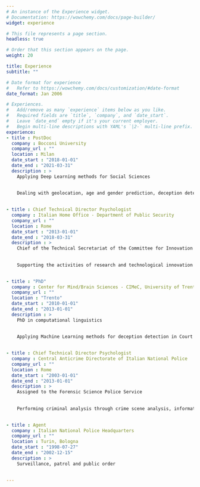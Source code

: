 ```yaml
---
# An instance of the Experience widget.
# Documentation: https://wowchemy.com/docs/page-builder/
widget: experience

# This file represents a page section.
headless: true

# Order that this section appears on the page.
weight: 20

title: Experience
subtitle: ""

# Date format for experience
#   Refer to https://wowchemy.com/docs/customization/#date-format
date_format: Jan 2006

# Experiences.
#   Add/remove as many `experience` items below as you like.
#   Required fields are `title`, `company`, and `date_start`.
#   Leave `date_end` empty if it's your current employer.
#   Begin multi-line descriptions with YAML's `|2-` multi-line prefix.
experience:
- title : PostDoc
  company : Bocconi University
  company_url : ""
  location : Milan
  date_start : "2018-01-01"
  date_end : "2021-03-31"
  description : >
    Applying Deep Learning methods for Social Sciences
    
  
    Dealing with geolocation, age and gender prediction, deception detection, bias
  

- title : Chief Technical Director Psychologist
  company : Italian Home Office - Department of Public Security
  company_url : ""
  location : Rome
  date_start : "2013-01-01"
  date_end : "2018-03-31"
  description : >
    Chief of the Technical Secretariat of the Committee for Innovation and Standardization of ICT Systems (ComISSIT). 
  
  
    Supporting the activities of research and technological innovation of the Department of Public Security
  

- title : "PhD"
  company : Center for Mind/Brain Sciences - CIMeC, University of Trento
  company_url : ""
  location : "Trento"
  date_start : "2010-01-01"
  date_end : "2013-01-01"
  description : >
    PhD in computational linguistics
  
  
    Applying Machine Learning methods for deception detection in Court cases
  

- title : Chief Technical Director Psychologist
  company : Central Anticrime Directorate of Italian National Police
  company_url : ""
  location : Rome
  date_start : "2003-01-01"
  date_end : "2013-01-01"
  description : >
    Assigned to the Forensic Science Police Service
  
  
    Performing criminal analysis through crime scene analysis, information analysis and behavioral analysis mainly on bloody murders and suspect deaths
  

- title : Agent
  company : Italian National Police Headquarters
  company_url : ""
  location : Turin, Bologna
  date_start : "1998-07-27"
  date_end : "2002-12-15"
  description : >
    Surveillance, patrol and public order
  

---
```

